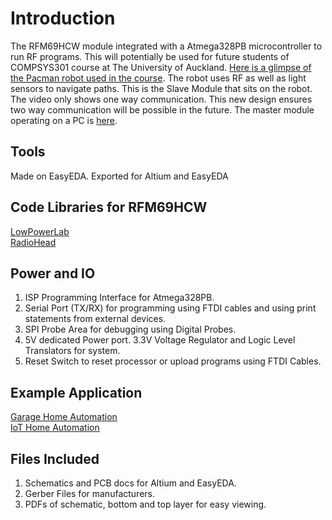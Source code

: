# Introduction
The RFM69HCW module integrated with a Atmega328PB microcontroller to run RF programs. This will potentially be used for future students of COMPSYS301 course at The University of Auckland. [Here is a glimpse of the Pacman robot used in the course](https://www.youtube.com/watch?v=HsrKt_Cxeg4). The robot uses RF as well as light sensors to navigate paths. This is the Slave Module that sits on the robot. The video only shows one way communication. This new design ensures two way communication will be possible in the future. The master module operating on a PC is [here](https://github.com/UtsavTrivedi16/RF-Module-Arduino-UNO-Shield-PCB).

## Tools
Made on EasyEDA. Exported for Altium and EasyEDA

## Code Libraries for RFM69HCW
[LowPowerLab](https://github.com/LowPowerLab/RFM69)  
[RadioHead](https://www.airspayce.com/mikem/arduino/RadioHead/classRH__RF69.html)

## Power and IO
1) ISP Programming Interface for Atmega328PB.
2) Serial Port (TX/RX) for programming using FTDI cables and using print statements from external devices.
3) SPI Probe Area for debugging using Digital Probes.
4) 5V dedicated Power port. 3.3V Voltage Regulator and Logic Level Translators for system.
5) Reset Switch to reset processor or upload programs using FTDI Cables.

## Example Application
[Garage Home Automation](https://lowpowerlab.com/guide/garagemote/)  
[IoT Home Automation](https://lowpowerlab.com/guide/gateway/)

## Files Included
1) Schematics and PCB docs for Altium and EasyEDA.
2) Gerber Files for manufacturers.
3) PDFs of schematic, bottom and top layer for easy viewing.
